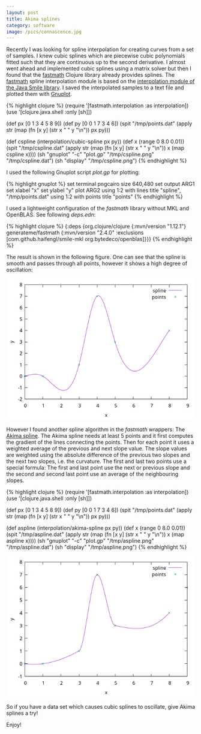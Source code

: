 ```yaml
---
layout: post
title: Akima splines
category: software
image: /pics/connascence.jpg
---
```


Recently I was looking for spline interpolation for creating curves from a set of samples.
I knew cubic splines which are piecewise cubic polynomials fitted such that they are continuous up to the second derivative.
I almost went ahead and implemented cubic splines using a matrix solver but then I found that the [fastmath][1] Clojure library already provides splines.
The [fastmath][1] spline interpolation module is based on the [interpolation module of the Java Smile library][2].
I saved the interpolated samples to a text file and plotted them with [Gnuplot][3].

{% highlight clojure %}
(require '[fastmath.interpolation :as interpolation])
(use '[clojure.java.shell :only [sh]])

(def px [0 1 3 4 5 8 9])
(def py [0 0 1 7 3 4 6])
(spit "/tmp/points.dat" (apply str (map (fn [x y] (str x " " y "\n")) px py)))

(def cspline (interpolation/cubic-spline px py))
(def x (range 0 8.0 0.01))
(spit "/tmp/cspline.dat" (apply str (map (fn [x y] (str x " " y "\n")) x (map cspline x))))
(sh "gnuplot" "-c" "plot.gp" "/tmp/cspline.png" "/tmp/cspline.dat")
(sh "display" "/tmp/cspline.png")
{% endhighlight %}

I used the following Gnuplot script *plot.gp* for plotting:

{% highlight gnuplot %}
set terminal pngcairo size 640,480
set output ARG1
set xlabel "x"
set ylabel "y"
plot ARG2 using 1:2 with lines title "spline", "/tmp/points.dat" using 1:2 with points title "points"
{% endhighlight %}

I used a lightweight configuration of the *fastmath* library without MKL and OpenBLAS.
See following *deps.edn*:

{% highlight clojure %}
{:deps {org.clojure/clojure {:mvn/version "1.12.1"}
        generateme/fastmath {:mvn/version "2.4.0" :exclusions [com.github.haifengl/smile-mkl org.bytedeco/openblas]}}}
{% endhighlight %}

The result is shown in the following figure.
One can see that the spline is smooth and passes through all points, however it shows a high degree of oscillation:

![cubic spline](/pics/cspline.png)

However I found another spline algorithm in the *fastmath* wrappers: The [Akima spline][4].
The Akima spline needs at least 5 points and it first computes the gradient of the lines connecting the points.
Then for each point it uses a weighted average of the previous and next slope value.
The slope values are weighted using the absolute difference of the previous two slopes and the next two slopes, i.e. the curvature.
The first and last two points use a special formula:
The first and last point use the next or previous slope and the second and second last point use an average of the neighbouring slopes.

{% highlight clojure %}
(require '[fastmath.interpolation :as interpolation])
(use '[clojure.java.shell :only [sh]])

(def px [0 1 3 4 5 8 9])
(def py [0 0 1 7 3 4 6])
(spit "/tmp/points.dat" (apply str (map (fn [x y] (str x " " y "\n")) px py)))

(def aspline (interpolation/akima-spline px py))
(def x (range 0 8.0 0.01))
(spit "/tmp/aspline.dat" (apply str (map (fn [x y] (str x " " y "\n")) x (map aspline x))))
(sh "gnuplot" "-c" "plot.gp" "/tmp/aspline.png" "/tmp/aspline.dat")
(sh "display" "/tmp/aspline.png")
{% endhighlight %}

![Akima spline](/pics/aspline.png)

So if you have a data set which causes cubic splines to oscillate, give Akima splines a try!

Enjoy!

[1]: https://github.com/generateme/fastmath
[2]: https://haifengl.github.io/interpolation.html
[3]: http://www.gnuplot.info/
[4]: https://en.wikipedia.org/wiki/Akima_spline
